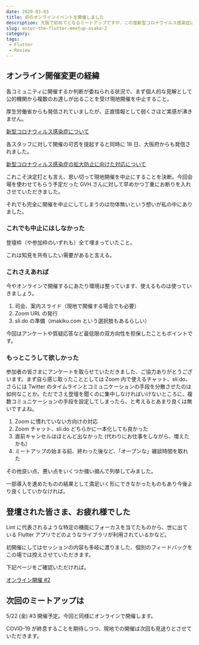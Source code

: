 ```yaml
---
date: 2020-03-03
title: 初のオンラインイベントを開催しました
description: 大阪で初めてとなるミートアップですが、この度新型コロナウイルス感染症に応じてオンライン開催に変更して開催しました。
slug: enter-the-flutter-meetup-osaka-2
category: 
tags: 
 - Flutter
 - Review
---
```


## オンライン開催変更の経緯

各コミュニティに開催するか判断が委ねられる状況で、まず個人的な見解として公的機関から複数のお達しが出ることを受け現地開催を中止すること。

厚生労働省からも発信されていましたが、正直情報として弱くさほど実感が沸きません。

<a class="link-preview" href="https://www.mhlw.go.jp/stf/seisakunitsuite/bunya/0000164708_00001.html">新型コロナウィルス感染症について</a>

各スタッフに対して開催の可否を提起すると同時に 18 日、大阪府からも発信されました。

<a class="link-preview" href="http://www.pref.osaka.lg.jp/hodo/attach/hodo-37455_7.pdf">新型コロナウィルス感染症の拡大防止に向けた対応について</a>

これこそ決定打とも言え、思い切って現地開催を中止にすることを決断。今回会場を使わせてもらう予定だった GVH さんに対して早めかつ丁重にお断りを入れさせていただきました。

それでも完全に開催を中止にしてしまうのは勿体無いという想いが私の中にありました。

### これでも中止にはしなかった

登壇枠（や参加枠のいずれも）全て埋まっていたこと。

これは知見を共有したい需要があると言える。

### これさえあれば

今やオンラインで開催するにあたり環境は整っています、使えるものは使っていきましょう。

1. 司会、案内スライド（現地で開催する場合でも必要）
2. Zoom URL の発行
3. sli.do の準備（imakiku.com という選択肢もあるらしい）

今回はアンケートや質疑応答など最低限の双方向性を担保したこともポイントです。

### もっとこうして欲しかった

参加者の皆さまにアンケートを取らせていただきました、ご協力ありがとうございます。まず自ら感じ取ったこととしては Zoom 内で使えるチャット、sli.do、さらには Twitter のタイムラインとコミュニケーションの手段を分散させたのは如何なことか。ただでさえ登壇を聞くのに集中しなければいけないところに、複数コミュニケーションの手段を設定してしまったら、と考えるとあまり良くは無いですよね。

1. Zoom に慣れていない方向けの対応
2. Zoom チャット、sli.do どちらかに一本化しても良かった
3. 直前キャンセルはほとんど出なかった (代わりにお仕事をしながら、増えたかも)
4. ミートアップの始まる前、終わった後など、「オープンな」雑談時間を取れた

その他良い点、悪い点をいくつか掻い摘んで列挙してみました。

一部導入を進めたものの結果として満足いく形にできなかったものもあり今後より良くしていかなければ。

## 登壇された皆さま、お疲れ様でした

Lint に代表されるような特定の機能にフォーカスを当てたものから、世に出ている Flutter アプリでどのようなライブラリが利用されているかなど。

初開催にしてはセッションの内容も多岐に渡りました、個別のフィードバックをこの場では控えさせていただきます。

下記ページをご確認いただければ。

<a class="link-preview" href="https://flutter-osaka.netlify.com/meetup/osaka.html">オンライン開催 #2</a>

## 次回のミートアップは

5/22 (金) #3 開催予定。今回と同様にオンラインで開催します。

COVID-19 が終息することを期待しつつ、現地での開催は次回も見送りとさせていただきます。
